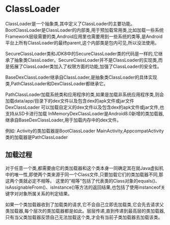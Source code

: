 # ClassLoader

ClassLoader是一个抽象类,其中定义了ClassLoader的主要功能。
BootClassLoader是ClassLoader的内部类,用于预加载常用类,比如加载一些系统Framework层级需要的类,Android应用里也需要用到一些系统的类等,是Android平台上所有ClassLoader的最终parent,这个内部类是包内可见,所以没法使用。

SecureClassLoader类和JDK8中的SecureClassLoader类的代码是一样的,它继承了抽象类ClassLoader。SecureClassLoader并不是ClassLoader的实现类,而是拓展了ClassLoader类加入了权限方面的功能,加强了ClassLoader的安全性。

BaseDexClassLoader继承自ClassLoader,是抽象类ClassLoader的具体实现类,PathClassLoader和DexClassLoader都继承它。

PathClassLoader加载系统类和应用程序的类,如果是加载非系统应用程序类,则会加载data/app/目录下的dex文件以及包含dex的apk文件或jar文件
DexClassLoader 可以加载自定义的dex文件以及包含dex的apk文件或jar文件,也支持从SD卡进行加载
InMemoryDexClassLoader是Android8.0新增的类加载器,继承自BaseDexClassLoader,用于加载内存中的dex文件。

例如:
Activity的类加载器是BootClassLoader
MainActivity,AppcompatActivity类的加载器是PathClassLoader

## 加载过程

对于任意一个类,都需要由它的类加载器和这个类本身一同确定其在就Java虚拟机中的唯一性,即使两个类来源于同一个Class文件,只要加载它们的类加载器不同,那这两个类就必定不相等。
这里的"相等"包括了代表类的Class对象的equals()、isAssignableFrom()、isInstance()等方法的返回结果,也包括了使用instanceof关键字对对象所属关系的判定结果。

如果一个类加载器收到了加载类的请求,它不会自己立即去加载类,它会先去请求父类加载器,每个层次的类加载器都是如此。层层传递,直到传递到最高层的类加载器,只有当父类加载器反馈自己无法加载这个类,才会有当前子类加载器去加载该类。
